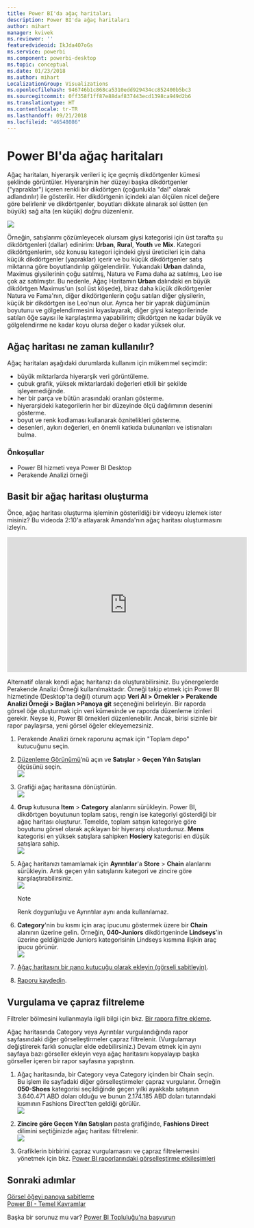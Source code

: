 ```yaml
---
title: Power BI'da ağaç haritaları
description: Power BI'da ağaç haritaları
author: mihart
manager: kvivek
ms.reviewer: ''
featuredvideoid: IkJda4O7oGs
ms.service: powerbi
ms.component: powerbi-desktop
ms.topic: conceptual
ms.date: 01/23/2018
ms.author: mihart
LocalizationGroup: Visualizations
ms.openlocfilehash: 946746b1c868ca5310edd929434cc852400b5bc3
ms.sourcegitcommit: 0ff358f1ff87e88daf837443ecd1398ca949d2b6
ms.translationtype: HT
ms.contentlocale: tr-TR
ms.lasthandoff: 09/21/2018
ms.locfileid: "46548086"
---
```

# <a name="treemaps-in-power-bi"></a>Power BI'da ağaç haritaları
Ağaç haritaları, hiyerarşik verileri iç içe geçmiş dikdörtgenler kümesi şeklinde görüntüler.  Hiyerarşinin her düzeyi başka dikdörtgenler ("yapraklar") içeren renkli bir dikdörtgen (çoğunlukla "dal" olarak adlandırılır) ile gösterilir.  Her dikdörtgenin içindeki alan ölçülen nicel değere göre belirlenir ve dikdörtgenler, boyutları dikkate alınarak sol üstten (en büyük) sağ alta (en küçük) doğru düzenlenir.

![](media/power-bi-visualization-treemaps/pbi-nancy_viz_treemap.png)

Örneğin, satışlarımı çözümleyecek olursam giysi kategorisi için üst tarafta şu dikdörtgenleri (dallar) edinirim: **Urban**, **Rural**, **Youth** ve **Mix**.  Kategori dikdörtgenlerim, söz konusu kategori içindeki giysi üreticileri için daha küçük dikdörtgenler (yapraklar) içerir ve bu küçük dikdörtgenler satış miktarına göre boyutlandırılıp gölgelendirilir.  Yukarıdaki **Urban** dalında, Maximus giysilerinin çoğu satılmış, Natura ve Fama daha az satılmış, Leo ise çok az satılmıştır.  Bu nedenle, Ağaç Haritamın **Urban** dalındaki en büyük dikdörtgen Maximus'un (sol üst köşede), biraz daha küçük dikdörtgenler Natura ve Fama'nın, diğer dikdörtgenlerin çoğu satılan diğer giysilerin, küçük bir dikdörtgen ise Leo'nun olur.  Ayrıca her bir yaprak düğümünün boyutunu ve gölgelendirmesini kıyaslayarak, diğer giysi kategorilerinde satılan öğe sayısı ile karşılaştırma yapabilirim; dikdörtgen ne kadar büyük ve gölgelendirme ne kadar koyu olursa değer o kadar yüksek olur.

## <a name="when-to-use-a-treemap"></a>Ağaç haritası ne zaman kullanılır?
Ağaç haritaları aşağıdaki durumlarda kullanım için mükemmel seçimdir:

* büyük miktarlarda hiyerarşik veri görüntüleme.
* çubuk grafik, yüksek miktarlardaki değerleri etkili bir şekilde işleyemediğinde.
* her bir parça ve bütün arasındaki oranları gösterme.
* hiyerarşideki kategorilerin her bir düzeyinde ölçü dağılımının desenini gösterme.
* boyut ve renk kodlaması kullanarak öznitelikleri gösterme.
* desenleri, aykırı değerleri, en önemli katkıda bulunanları ve istisnaları bulma.

### <a name="prerequisites"></a>Önkoşullar
 - Power BI hizmeti veya Power BI Desktop
 - Perakende Analizi örneği

## <a name="create-a-basic-treemap"></a>Basit bir ağaç haritası oluşturma
Önce, ağaç haritası oluşturma işleminin gösterildiği bir videoyu izlemek ister misiniz?  Bu videoda 2:10'a atlayarak Amanda'nın ağaç haritası oluşturmasını izleyin.

<iframe width="560" height="315" src="https://www.youtube.com/embed/IkJda4O7oGs" frameborder="0" allowfullscreen></iframe>

Alternatif olarak kendi ağaç haritanızı da oluşturabilirsiniz. Bu yönergelerde Perakende Analizi Örneği kullanılmaktadır. Örneği takip etmek için Power BI hizmetinde (Desktop'ta değil) oturum açıp **Veri Al \> Örnekler \> Perakende Analizi Örneği \> Bağlan \>Panoya git** seçeneğini belirleyin. Bir raporda görsel öğe oluşturmak için veri kümesinde ve raporda düzenleme izinleri gerekir. Neyse ki, Power BI örnekleri düzenlenebilir. Ancak, birisi sizinle bir rapor paylaşırsa, yeni görsel öğeler ekleyemezsiniz.

1. Perakende Analizi örnek raporunu açmak için "Toplam depo" kutucuğunu seçin.    
2. [Düzenleme Görünümü](../service-interact-with-a-report-in-editing-view.md)’nü açın ve **Satışlar** > **Geçen Yılın Satışları** ölçüsünü seçin.   
   ![](media/power-bi-visualization-treemaps/treemapfirstvalue_new.png)   
3. Grafiği ağaç haritasına dönüştürün.  
   ![](media/power-bi-visualization-treemaps/treemapconvertto_new.png)   
4. **Grup** kutusuna **Item** > **Category** alanlarını sürükleyin. Power BI, dikdörtgen boyutunun toplam satışı, rengin ise kategoriyi gösterdiği bir ağaç haritası oluşturur.  Temelde, toplam satışın kategoriye göre boyutunu görsel olarak açıklayan bir hiyerarşi oluşturdunuz.  **Mens** kategorisi en yüksek satışlara sahipken **Hosiery** kategorisi en düşük satışlara sahip.   
   ![](media/power-bi-visualization-treemaps/treemapcomplete_new.png)   
5. Ağaç haritanızı tamamlamak için **Ayrıntılar**'a **Store** > **Chain** alanlarını sürükleyin. Artık geçen yılın satışlarını kategori ve zincire göre karşılaştırabilirsiniz.   
   ![](media/power-bi-visualization-treemaps/treemap_addgroup_new.png)
   
   > [!NOTE]
   > Renk doygunluğu ve Ayrıntılar aynı anda kullanılamaz.
   > 
   > 
5. **Category**'nin bu kısmı için araç ipucunu göstermek üzere bir **Chain** alanının üzerine gelin.  Örneğin, **040-Juniors** dikdörtgeninde **Lindseys**'in üzerine geldiğinizde Juniors kategorisinin Lindseys kısmına ilişkin araç ipucu görünür.  
   ![](media/power-bi-visualization-treemaps/treemaphoverdetail_new.png)
6. [Ağaç haritasını bir pano kutucuğu olarak ekleyin (görseli sabitleyin)](../consumer/end-user-tiles.md). 
7. [Raporu kaydedin](../service-report-save.md).

## <a name="highlighting-and-cross-filtering"></a>Vurgulama ve çapraz filtreleme
Filtreler bölmesini kullanmayla ilgili bilgi için bkz. [Bir rapora filtre ekleme](../power-bi-report-add-filter.md).

Ağaç haritasında Category veya Ayrıntılar vurgulandığında rapor sayfasındaki diğer görselleştirmeler çapraz filtrelenir. (Vurgulamayı değiştirerek farklı sonuçlar elde edebilirsiniz.) Devam etmek için aynı sayfaya bazı görseller ekleyin veya ağaç haritasını kopyalayıp başka görseller içeren bir rapor sayfasına yapıştırın.

1. Ağaç haritasında, bir Category veya Category içinden bir Chain seçin.  Bu işlem ile sayfadaki diğer görselleştirmeler çapraz vurgulanır. Örneğin **050-Shoes** kategorisi seçildiğinde geçen yılki ayakkabı satışının 3.640.471 ABD doları olduğu ve bunun 2.174.185 ABD doları tutarındaki kısmının Fashions Direct'ten geldiği görülür.  
   ![](media/power-bi-visualization-treemaps/treemaphiliting.png)

2. **Zincire göre Geçen Yılın Satışları** pasta grafiğinde, **Fashions Direct** dilimini seçtiğinizde ağaç haritası filtrelenir.  
   ![](media/power-bi-visualization-treemaps/treemapnoowl.gif)    

3. Grafiklerin birbirini çapraz vurgulamasını ve çapraz filtrelemesini yönetmek için bkz. [Power BI raporlarındaki görselleştirme etkileşimleri](../consumer/end-user-interactions.md)

## <a name="next-steps"></a>Sonraki adımlar
[Görsel öğeyi panoya sabitleme](../service-dashboard-pin-tile-from-report.md)  
[Power BI - Temel Kavramlar](../consumer/end-user-basic-concepts.md)  

Başka bir sorunuz mu var? [Power BI Topluluğu'na başvurun](http://community.powerbi.com/)  

